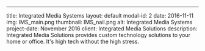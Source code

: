 ---
title: Integrated Media Systems
layout: default
modal-id: 2
date: 2016-11-11
img: IMS_main.png
thumbnail: IMS_nail.png
alt: Integrated Media Systems
project-date: November 2016
client: Integrated Media Solutions
description: Integrated Media Solutions provides custom technology solutions to your home or office. It's high tech without the high stress.
